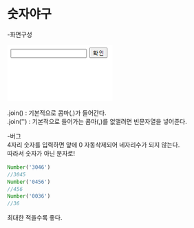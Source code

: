 # 숫자야구

-화면구성

![](../.gitbook/assets/image%20%2839%29.png)





.join\(\) : 기본적으로 콤마\(,\)가 들어간다.  
.join\(''\) : 기본적으로 들어가는 콤마\(,\)를 없앨려면 빈문자열을 넣어준다.

-버그  
4자리 숫자를 입력하면 앞에 0 자동삭제되어 네자리수가 되지 않는다.  
따라서 숫자가 아닌 문자로!

```javascript
Number('3046')
//3045
Number('0456')
//456
Number('0036')
//36
```

 최대한 적을수록 좋다.


